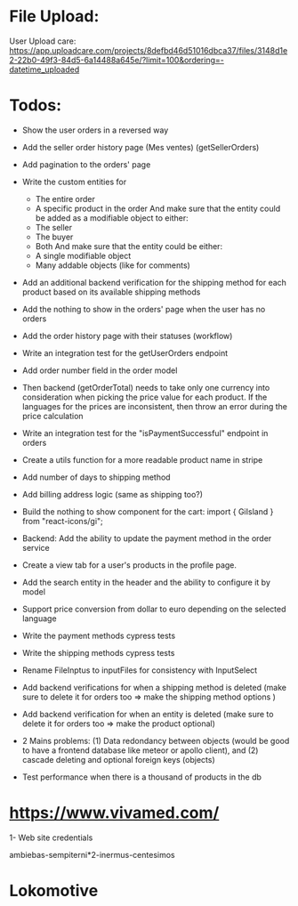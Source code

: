 # File Upload:

User Upload care:
https://app.uploadcare.com/projects/8defbd46d51016dbca37/files/3148d1e2-22b0-49f3-84d5-6a14488a645e/?limit=100&ordering=-datetime_uploaded

# Todos:

- Show the user orders in a reversed way
- Add the seller order history page (Mes ventes) (getSellerOrders)
- Add pagination to the orders' page
- Write the custom entities for

  - The entire order
  - A specific product in the order
    And make sure that the entity could be added as a modifiable object to either:
  - The seller
  - The buyer
  - Both
    And make sure that the entity could be either:
  - A single modifiable object
  - Many addable objects (like for comments)

- Add an additional backend verification for the shipping method for each product based on its available shipping methods
- Add the nothing to show in the orders' page when the user has no orders
- Add the order history page with their statuses (workflow)
- Write an integration test for the getUserOrders endpoint
- Add order number field in the order model
- Then backend (getOrderTotal) needs to take only one currency into consideration when picking the price value for each product. If the languages for the prices are inconsistent, then throw an error during the price calculation
- Write an integration test for the "isPaymentSuccessful" endpoint in orders
- Create a utils function for a more readable product name in stripe
- Add number of days to shipping method
- Add billing address logic (same as shipping too?)
- Build the nothing to show component for the cart: import { GiIsland } from "react-icons/gi";
- Backend: Add the ability to update the payment method in the order service
- Create a view tab for a user's products in the profile page.
- Add the search entity in the header and the ability to configure it by model
- Support price conversion from dollar to euro depending on the selected language
- Write the payment methods cypress tests
- Write the shipping methods cypress tests
- Rename FileInptus to inputFiles for consistency with InputSelect

- Add backend verifications for when a shipping method is deleted (make sure to delete it for orders too => make the shipping method options )
- Add backend verification for when an entity is deleted (make sure to delete it for orders too => make the product optional)

- 2 Mains problems: (1) Data redondancy between objects (would be good to have a frontend database like meteor or apollo client), and (2) cascade deleting and optional foreign keys (objects)
- Test performance when there is a thousand of products in the db

# https://www.vivamed.com/

1- Web site credentials

ambiebas-sempiterni\*2-inermus-centesimos

# Lokomotive
